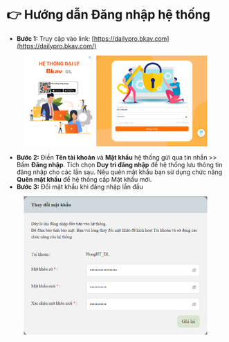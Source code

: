 # 👉 Hướng dẫn Đăng nhập hệ thống

* **Bước 1:** Truy cập vào link: [https://dailypro.bkav.com](https://dailypro.bkav.com/)

<figure><img src="../.gitbook/assets/2.png" alt=""><figcaption></figcaption></figure>

* **Bước 2:** Điền **Tên tài khoản** và **Mật khẩu** hệ thống gửi qua tin nhắn >> Bấm **Đăng nhập**. Tích chọn **Duy trì đăng nhập** để hệ thống lưu thông tin đăng nhập cho các lần sau. Nếu quên mật khẩu bạn sử dụng chức năng **Quên mật khẩu** để hệ thống cấp Mật khẩu mới.
* **Bước 3:** Đổi mật khẩu khi đăng nhập lần đầu

<figure><img src="../.gitbook/assets/3.png" alt=""><figcaption></figcaption></figure>
